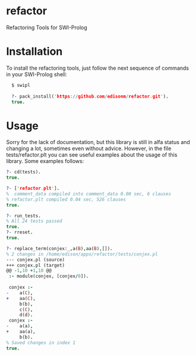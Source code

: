 refactor
========

Refactoring Tools for SWI-Prolog

Installation
============
To install the refactoring tools, just follow the next sequence of commands
in your SWI-Prolog shell:

```prolog
  $ swipl
  
  ?- pack_install('https://github.com/edisonm/refactor.git').
  true.
```

Usage
=====

Sorry for the lack of documentation, but this library is still in alfa
status and changing a lot,  sometimes even without advice. However, in
the  file tests/refactor.plt  you can  see useful  examples about  the
usage of this library.  Some examples follows:



```prolog
?- cd(tests).
true.

?- ['refactor.plt'].
%  comment_data compiled into comment_data 0.00 sec, 6 clauses
% refactor.plt compiled 0.04 sec, 526 clauses
true.

?- run_tests.
% All 24 tests passed
true.
?- rreset.
true.

?- replace_term(conjex:_,a(B),aa(B),[]).
% 2 changes in /home/edison/apps/refactor/tests/conjex.pl
--- conjex.pl (source)
+++ conjex.pl (target)
@@ -1,10 +1,10 @@
 :- module(conjex, [conjex/0]).
 
 conjex :-
-    a(C),
+    aa(C),
     b(b),
     c(C),
     d(d).
 conjex :-
-    a(a),
+    aa(a),
     b(b).
% Saved changes in index 1
true.


```
